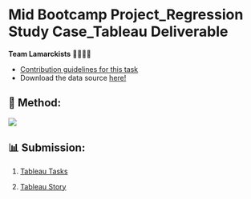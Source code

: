# Mid Bootcamp Project_Regression Study Case_Tableau Deliverable
**Team Lamarckists** 👨🏽👩🏻

* [Contribution guidelines for this task](https://github.com/ironhack-edu/data_mid_bootcamp_project_regression/blob/master/tableau_regression.md)
* Download the data source [here!](https://github.com/lamtranluu/IRON-HACK_Mid-Bootcamp-Project/blob/main/Preparing%20Code/Data/clean_data.csv)

## 🔧 Method: 
![](https://img.shields.io/badge/Tableau-Visualization-informational?style=flat&logo=tableau&logoColor=white&color=2bbc8a)
## 📊 Submission:
1. [Tableau Tasks](https://public.tableau.com/app/profile/marcsoler/viz/TableauDeliverablesMid-BootcampProject/RealEstateSalesinKingCounty2014-20152)

2. [Tableau Story](https://public.tableau.com/app/profile/lamluu/viz/RealEstateReportMid-BootcampProject_16451304385530/RealEstate)

